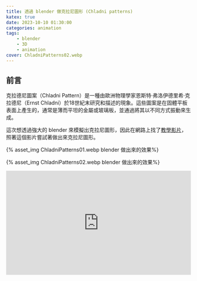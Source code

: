 ```yaml
---
title: 透過 blender 做克拉尼圖形 (Chladni patterns)
katex: true
date: 2023-10-10 01:30:00
categories: animation
tags: 
    - blender
    - 3D
    - animation
cover: ChladniPatterns02.webp
---
```


## 前言

克拉德尼圖案（Chladni Pattern）是一種由歐洲物理學家恩斯特·弗洛伊德里希·克拉德尼（Ernst Chladni）於18世紀末研究和描述的現象。這些圖案是在固體平板表面上產生的，通常是薄而平坦的金屬或玻璃板，並通過將其以不同方式振動來生成。

這次想透過強大的 blender 來模擬出克拉尼圖形，因此在網路上找了[教學影片](https://www.youtube.com/watch?v=Nqus6inp9Tk)，照著這個影片嘗試著做出來克拉尼圖形。

{% asset_img ChladniPatterns01.webp blender 做出來的效果%}

{% asset_img ChladniPatterns02.webp blender 做出來的效果%}

<div style="text-align:center;position: relative;width: 100%;padding-bottom: 56.25%;height: 0;overflow: hidden;">

<iframe style="position: absolute;top: 0;left: 0;width: 100%;height: 100%;" src="https://www.youtube.com/embed/24Gd1EyiL1U?si=bOKrzngwiZFkLb8D" title="YouTube video player" frameborder="0" allow="accelerometer; autoplay; clipboard-write; encrypted-media; gyroscope; picture-in-picture; web-share" allowfullscreen></iframe>
</div>
